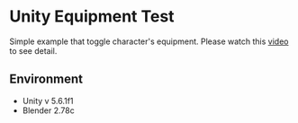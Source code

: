 # Unity Equipment Test
Simple example that toggle character's equipment. Please watch this [video](https://www.youtube.com/watch?v=6a_NUa5231M) to see detail.

## Environment
- Unity v 5.6.1f1
- Blender 2.78c